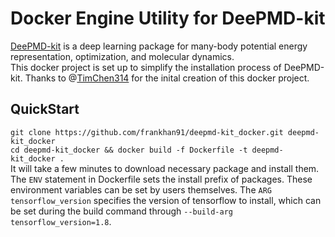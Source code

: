 # Docker Engine Utility for DeePMD-kit
[DeePMD-kit](https://github.com/deepmodeling/deepmd-kit#run-md-with-native-code) is a deep learning package for many-body potential energy representation, optimization, and molecular dynamics.   
This docker project is set up to simplify the installation process of DeePMD-kit.
Thanks to @[TimChen314](https://github.com/TimChen314) for the inital creation of this docker project.

## QuickStart 
`git clone https://github.com/frankhan91/deepmd-kit_docker.git deepmd-kit_docker`   
`cd deepmd-kit_docker && docker build -f Dockerfile -t deepmd-kit_docker .`   
It will take a few minutes to download necessary package and install them.   
The `ENV` statement in Dockerfile sets the install prefix of packages. These environment variables can be set by users themselves.
The `ARG tensorflow_version` specifies the version of tensorflow to install, which can be set during the build command through `--build-arg tensorflow_version=1.8`.